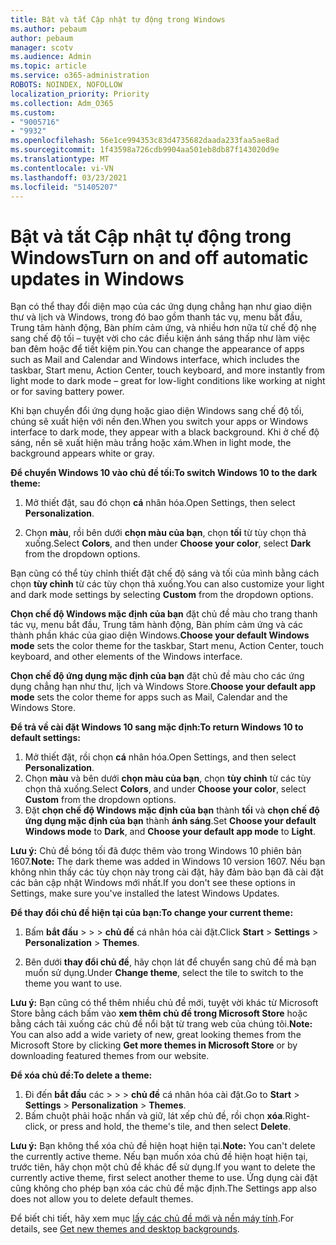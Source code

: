```yaml
---
title: Bật và tắt Cập nhật tự động trong Windows
ms.author: pebaum
author: pebaum
manager: scotv
ms.audience: Admin
ms.topic: article
ms.service: o365-administration
ROBOTS: NOINDEX, NOFOLLOW
localization_priority: Priority
ms.collection: Adm_O365
ms.custom:
- "9005716"
- "9932"
ms.openlocfilehash: 56e1ce994353c83d4735682daada233faa5ae8ad
ms.sourcegitcommit: 1f43598a726cdb9904aa501eb8db87f143020d9e
ms.translationtype: MT
ms.contentlocale: vi-VN
ms.lasthandoff: 03/23/2021
ms.locfileid: "51405207"
---
```

# <a name="turn-on-and-off-automatic-updates-in-windows"></a><span data-ttu-id="dd8fb-102">Bật và tắt Cập nhật tự động trong Windows</span><span class="sxs-lookup"><span data-stu-id="dd8fb-102">Turn on and off automatic updates in Windows</span></span>

<span data-ttu-id="dd8fb-103">Bạn có thể thay đổi diện mạo của các ứng dụng chẳng hạn như giao diện thư và lịch và Windows, trong đó bao gồm thanh tác vụ, menu bắt đầu, Trung tâm hành động, Bàn phím cảm ứng, và nhiều hơn nữa từ chế độ nhẹ sang chế độ tối – tuyệt vời cho các điều kiện ánh sáng thấp như làm việc ban đêm hoặc để tiết kiệm pin.</span><span class="sxs-lookup"><span data-stu-id="dd8fb-103">You can change the appearance of apps such as Mail and Calendar and Windows interface, which includes the taskbar, Start menu, Action Center, touch keyboard, and more instantly from light mode to dark mode – great for low-light conditions like working at night or for saving battery power.</span></span>  

<span data-ttu-id="dd8fb-104">Khi bạn chuyển đổi ứng dụng hoặc giao diện Windows sang chế độ tối, chúng sẽ xuất hiện với nền đen.</span><span class="sxs-lookup"><span data-stu-id="dd8fb-104">When you switch your apps or Windows interface to dark mode, they appear with a black background.</span></span> <span data-ttu-id="dd8fb-105">Khi ở chế độ sáng, nền sẽ xuất hiện màu trắng hoặc xám.</span><span class="sxs-lookup"><span data-stu-id="dd8fb-105">When in light mode, the background appears white or gray.</span></span>
 
<span data-ttu-id="dd8fb-106">**Để chuyển Windows 10 vào chủ đề tối:**</span><span class="sxs-lookup"><span data-stu-id="dd8fb-106">**To switch Windows 10 to the dark theme:**</span></span>

1. <span data-ttu-id="dd8fb-107">Mở thiết đặt, sau đó chọn **cá** nhân hóa.</span><span class="sxs-lookup"><span data-stu-id="dd8fb-107">Open Settings, then select **Personalization**.</span></span>
  
1. <span data-ttu-id="dd8fb-108">Chọn **màu**, rồi bên dưới **chọn màu của bạn**, chọn **tối** từ tùy chọn thả xuống.</span><span class="sxs-lookup"><span data-stu-id="dd8fb-108">Select **Colors**, and then under **Choose your color**, select **Dark** from the dropdown options.</span></span>

<span data-ttu-id="dd8fb-109">Bạn cũng có thể tùy chỉnh thiết đặt chế độ sáng và tối của mình bằng cách chọn **tùy chỉnh** từ các tùy chọn thả xuống.</span><span class="sxs-lookup"><span data-stu-id="dd8fb-109">You can also customize your light and dark mode settings by selecting **Custom** from the dropdown options.</span></span>

<span data-ttu-id="dd8fb-110">**Chọn chế độ Windows mặc định của bạn** đặt chủ đề màu cho trang thanh tác vụ, menu bắt đầu, Trung tâm hành động, Bàn phím cảm ứng và các thành phần khác của giao diện Windows.</span><span class="sxs-lookup"><span data-stu-id="dd8fb-110">**Choose your default Windows mode** sets the color theme for the taskbar, Start menu, Action Center, touch keyboard, and other elements of the Windows interface.</span></span>  

<span data-ttu-id="dd8fb-111">**Chọn chế độ ứng dụng mặc định của bạn** đặt chủ đề màu cho các ứng dụng chẳng hạn như thư, lịch và Windows Store.</span><span class="sxs-lookup"><span data-stu-id="dd8fb-111">**Choose your default app mode** sets the color theme for apps such as Mail, Calendar and the Windows Store.</span></span>
 
<span data-ttu-id="dd8fb-112">**Để trả về cài đặt Windows 10 sang mặc định:**</span><span class="sxs-lookup"><span data-stu-id="dd8fb-112">**To return Windows 10 to default settings:**</span></span>

1. <span data-ttu-id="dd8fb-113">Mở thiết đặt, rồi chọn **cá** nhân hóa.</span><span class="sxs-lookup"><span data-stu-id="dd8fb-113">Open Settings, and then select **Personalization**.</span></span>  
1. <span data-ttu-id="dd8fb-114">Chọn **màu** và bên dưới **chọn màu của bạn**, chọn **tùy chỉnh** từ các tùy chọn thả xuống.</span><span class="sxs-lookup"><span data-stu-id="dd8fb-114">Select **Colors**, and under **Choose your color**, select **Custom** from the dropdown options.</span></span>  
1. <span data-ttu-id="dd8fb-115">Đặt **chọn chế độ Windows mặc định của bạn** thành **tối** và **chọn chế độ ứng dụng mặc định của bạn** thành **ánh sáng**.</span><span class="sxs-lookup"><span data-stu-id="dd8fb-115">Set **Choose your default Windows mode** to **Dark**, and **Choose your default app mode** to **Light**.</span></span>

<span data-ttu-id="dd8fb-116">**Lưu ý:** Chủ đề bóng tối đã được thêm vào trong Windows 10 phiên bản 1607.</span><span class="sxs-lookup"><span data-stu-id="dd8fb-116">**Note:** The dark theme was added in Windows 10 version 1607.</span></span> <span data-ttu-id="dd8fb-117">Nếu bạn không nhìn thấy các tùy chọn này trong cài đặt, hãy đảm bảo bạn đã cài đặt các bản cập nhật Windows mới nhất.</span><span class="sxs-lookup"><span data-stu-id="dd8fb-117">If you don't see these options in Settings, make sure you've installed the latest Windows Updates.</span></span>

<span data-ttu-id="dd8fb-118">**Để thay đổi chủ đề hiện tại của bạn:**</span><span class="sxs-lookup"><span data-stu-id="dd8fb-118">**To change your current theme:**</span></span>

1. <span data-ttu-id="dd8fb-119">Bấm **bắt đầu**  >    >    >  **chủ đề** cá nhân hóa cài đặt.</span><span class="sxs-lookup"><span data-stu-id="dd8fb-119">Click **Start** > **Settings** > **Personalization** > **Themes**.</span></span>  

1. <span data-ttu-id="dd8fb-120">Bên dưới **thay đổi chủ đề**, hãy chọn lát để chuyển sang chủ đề mà bạn muốn sử dụng.</span><span class="sxs-lookup"><span data-stu-id="dd8fb-120">Under **Change theme**, select the tile to switch to the theme you want to use.</span></span> 

<span data-ttu-id="dd8fb-121">**Lưu ý:** Bạn cũng có thể thêm nhiều chủ đề mới, tuyệt vời khác từ Microsoft Store bằng cách bấm vào **xem thêm chủ đề trong Microsoft Store** hoặc bằng cách tải xuống các chủ đề nổi bật từ trang web của chúng tôi.</span><span class="sxs-lookup"><span data-stu-id="dd8fb-121">**Note:** You can also add a wide variety of new, great looking themes from the Microsoft Store by clicking **Get more themes in Microsoft Store** or by downloading featured themes from our website.</span></span>

<span data-ttu-id="dd8fb-122">**Để xóa chủ đề:**</span><span class="sxs-lookup"><span data-stu-id="dd8fb-122">**To delete a theme:**</span></span>

1. <span data-ttu-id="dd8fb-123">Đi đến **bắt đầu** các  >    >    >  **chủ đề** cá nhân hóa cài đặt.</span><span class="sxs-lookup"><span data-stu-id="dd8fb-123">Go to **Start** > **Settings** > **Personalization** > **Themes**.</span></span> 
1. <span data-ttu-id="dd8fb-124">Bấm chuột phải hoặc nhấn và giữ, lát xếp chủ đề, rồi chọn **xóa**.</span><span class="sxs-lookup"><span data-stu-id="dd8fb-124">Right-click, or press and hold, the theme's tile, and then select **Delete**.</span></span> 

<span data-ttu-id="dd8fb-125">**Lưu ý:** Bạn không thể xóa chủ đề hiện hoạt hiện tại.</span><span class="sxs-lookup"><span data-stu-id="dd8fb-125">**Note:** You can't delete the currently active theme.</span></span> <span data-ttu-id="dd8fb-126">Nếu bạn muốn xóa chủ đề hiện hoạt hiện tại, trước tiên, hãy chọn một chủ đề khác để sử dụng.</span><span class="sxs-lookup"><span data-stu-id="dd8fb-126">If you want to delete the currently active theme, first select another theme to use.</span></span> <span data-ttu-id="dd8fb-127">Ứng dụng cài đặt cũng không cho phép bạn xóa các chủ đề mặc định.</span><span class="sxs-lookup"><span data-stu-id="dd8fb-127">The Settings app also does not allow you to delete default themes.</span></span>

<span data-ttu-id="dd8fb-128">Để biết chi tiết, hãy xem mục [lấy các chủ đề mới và nền máy tính](https://support.microsoft.com/windows/get-new-themes-and-desktop-backgrounds-09e3e0a6-02e3-5ecd-22a1-5d048e3cb0d3).</span><span class="sxs-lookup"><span data-stu-id="dd8fb-128">For details, see [Get new themes and desktop backgrounds](https://support.microsoft.com/windows/get-new-themes-and-desktop-backgrounds-09e3e0a6-02e3-5ecd-22a1-5d048e3cb0d3).</span></span>

